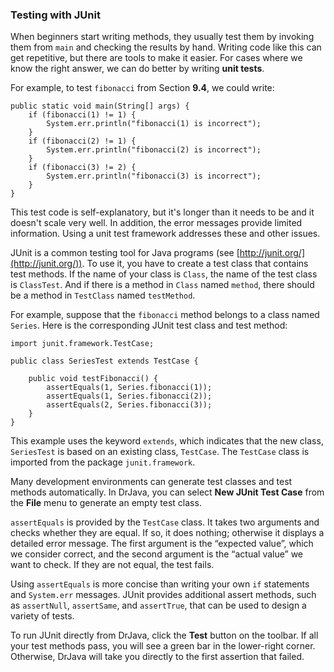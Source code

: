 ###  Testing with JUnit



When beginners start writing methods, they usually test them by invoking them from `main` and checking the results by hand.
Writing code like this can get repetitive, but there are tools to make it easier.
For cases where we know the right answer, we can do better by writing **unit tests**.

For example, to test `fibonacci` from Section **9.4**, we could write:

```code
public static void main(String[] args) {
    if (fibonacci(1) != 1) {
        System.err.println("fibonacci(1) is incorrect");
    }
    if (fibonacci(2) != 1) {
        System.err.println("fibonacci(2) is incorrect");
    }
    if (fibonacci(3) != 2) {
        System.err.println("fibonacci(3) is incorrect");
    }
}
```

This test code is self-explanatory, but it's longer than it needs to be and it doesn't scale very well.
In addition, the error messages provide limited information.
Using a unit test framework addresses these and other issues.

JUnit is a common testing tool for Java programs (see [http://junit.org/](http://junit.org/)).
To use it, you have to create a test class that contains test methods.
If the name of your class is `Class`, the name of the test class is `ClassTest`.
And if there is a method in `Class` named `method`, there should be a method in `TestClass` named `testMethod`.

For example, suppose that the `fibonacci` method belongs to a class named `Series`.
Here is the corresponding JUnit test class and test method:

```code
import junit.framework.TestCase;

public class SeriesTest extends TestCase {

    public void testFibonacci() {
        assertEquals(1, Series.fibonacci(1));
        assertEquals(1, Series.fibonacci(2));
        assertEquals(2, Series.fibonacci(3));
    }
}
```

This example uses the keyword `extends`, which indicates that the new class, `SeriesTest` is based on an existing class, `TestCase`.
The `TestCase` class is imported from the package `junit.framework`.

Many development environments can generate test classes and test methods automatically.
In DrJava, you can select **New JUnit Test Case** from the **File** menu to generate an empty test class.

`assertEquals` is provided by the `TestCase` class.
It takes two arguments and checks whether they are equal.
If so, it does nothing; otherwise it displays a detailed error message.
The first argument is the “expected value”, which we consider correct, and the second argument is the “actual value” we want to check.
If they are not equal, the test fails.


Using `assertEquals` is more concise than writing your own `if` statements and `System.err` messages.
JUnit provides additional assert methods, such as `assertNull`, `assertSame`, and `assertTrue`, that can be used to design a variety of tests.

To run JUnit directly from DrJava, click the **Test** button on the toolbar.
If all your test methods pass, you will see a green bar in the lower-right corner.
Otherwise, DrJava will take you directly to the first assertion that failed.